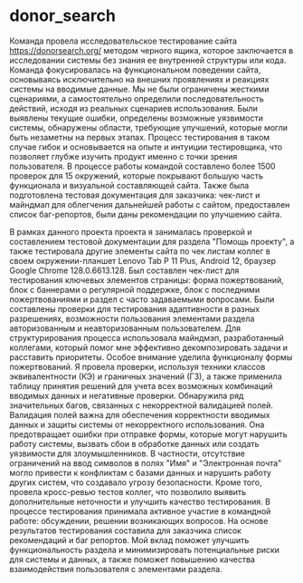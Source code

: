 # donor_search
Команда провела исследовательское тестирование сайта https://donorsearch.org/ методом черного ящика, которое заключается в исследовании системы без знания ее внутренней структуры или кода. Команда фокусировалась на функциональном поведении сайта, основываясь исключительно на внешних проявлениях и реакциях системы на вводимые данные. 
Мы не были ограничены жесткими сценариями, а самостоятельно определили последовательность действий, исходя из реальных сценариев использования. Были выявлены текущие ошибки, определены возможные уязвимости системы, обнаружены области, требующие улучшений, которые могли быть незаметны на первых этапах. Процесс тестирования в таком случае  гибок и основывается на опыте и интуиции тестировщика, что позволяет глубже изучить продукт именно с точки зрения пользователя.
В процессе работы командой составлено более 1500 проверок для 15 окружений, которые покрывают большую часть функционала и визуальной составляющей сайта. 
Также была подготовлена тестовая документация для заказчика: чек-лист и майндмап для облегчения дальнейшей работы с сайтом, предоставлен список баг-репортов, были даны рекомендации по улучшению сайта.

В рамках данного проекта проекта я занималась проверкой и составлением тестовой документации для раздела "Помощь проекту", а также тестировала другие элементы сайта по чек листам коллег в своем окружении-планшет Lenovo Tab P 11 Plus, Android 12, браузер Google Chrome 128.0.6613.128.
Был составлен чек-лист для тестирования  ключевых элементов страницы: форма пожертвований, блок с баннерами о регулярной поддержке, блок с последними пожертвованиями и раздел с часто задаваемыми вопросами. Были составлены проверки для тестирования адаптивности в разных разрешениях, возможности пользования элементами раздела авторизованным и неавторизованным пользователем. Для структурирования процесса использовала майндмэп, разработанный коллегами, который помог мне эффективно декомпозировать задачи и расставить приоритеты.
Особое внимание уделила функционалу формы пожертвований. Я провела проверки, используя техники классов эквивалентности (КЭ) и граничных значений (ГЗ), а также применила таблицу принятия решений для учета всех возможных комбинаций вводимых данных и негативные проверки.
Обнаружила ряд значительных багов, связанных с некорректной валидацией полей. Валидация полей важна для обеспечения корректности вводимых данных и защиты системы от некорректного использования. Она предотвращает ошибки при отправке формы, которые могут нарушить работу системы, вызвать сбои в обработке данных или создать уязвимости для злоумышленников. В частности, отсутствие ограничений на ввод символов в полях "Имя" и "Электронная почта" могло привести к конфликтам с базами данных и нарушить работу других систем, что создавало угрозу безопасности.
Кроме того, провела кросс-ревью тестов коллег, что позволило выявить дополнительные неточности и улучшить качество тестирования.
В процессе тестирования принимала активное участие в командной работе: обсуждении, решении возникающих вопросов.
На основе результатов тестирования составила для заказчика список рекомендаций и баг репортов. Мой вклад поможет улучшить функциональность раздела и минимизировать потенциальные риски для системы и данных, а также поможет повышению качества взаимодействия пользователя с элементами раздела.
